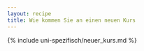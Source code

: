 ```yaml
---
layout: recipe
title: Wie kommen Sie an einen neuen Kurs
---
```


{% include uni-spezifisch/neuer_kurs.md %}